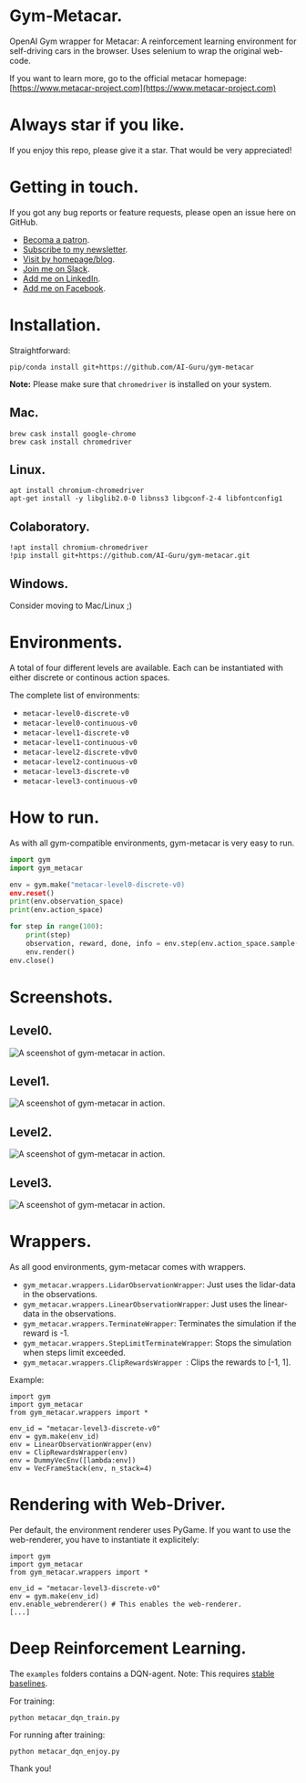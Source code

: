 # Gym-Metacar.

OpenAI Gym wrapper for Metacar: A reinforcement learning environment for self-driving cars in the browser. Uses selenium to wrap the original web-code.

If you want to learn more, go to the official metacar homepage:
[https://www.metacar-project.com](https://www.metacar-project.com)

# Always star if you like.

If you enjoy this repo, please give it a star. That would be very appreciated!

# Getting in touch.

If you got any bug reports or feature requests, please open an issue here on GitHub.

- [Becoma a patron](https://www.patreon.com/ai_guru).
- [Subscribe to my newsletter](http://ai-guru.de/newsletter/).
- [Visit by homepage/blog](http://ai-guru.de/).
- [Join me on Slack](https://join.slack.com/t/ai-guru/shared_invite/enQtNDEzNjUwMTIwODM0LTdlOWQ1ZTUyZmQ5YTczOTUxYzk2YWI4ZmE0NTdmZGQxMmUxYmUwYmRhMDg1ZDU0NTUxMDI2OWVkOGFjYTViOGQ).
- [Add me on LinkedIn](https://www.linkedin.com/in/dr-tristan-behrens-ai-guru-734967a2/).
- [Add me on Facebook](https://www.facebook.com/AIGuruTristanBehrens).

# Installation.

Straightforward:

```
pip/conda install git+https://github.com/AI-Guru/gym-metacar
```

**Note:** Please make sure that ```chromedriver``` is installed on your system.

## Mac.

```
brew cask install google-chrome
brew cask install chromedriver
```

## Linux.

```
apt install chromium-chromedriver
apt-get install -y libglib2.0-0 libnss3 libgconf-2-4 libfontconfig1
```

## Colaboratory.

```
!apt install chromium-chromedriver
!pip install git+https://github.com/AI-Guru/gym-metacar.git
```

## Windows.

Consider moving to Mac/Linux ;)

# Environments.

A total of four different levels are available. Each can be instantiated with either discrete or continous action spaces.

The complete list of environments:


- ```metacar-level0-discrete-v0```
- ```metacar-level0-continuous-v0```
- ```metacar-level1-discrete-v0```
- ```metacar-level1-continuous-v0```
- ```metacar-level2-discrete-v0v0```
- ```metacar-level2-continuous-v0```
- ```metacar-level3-discrete-v0```
- ```metacar-level3-continuous-v0```


# How to run.

As with all gym-compatible environments, gym-metacar is very easy to run.

```python
import gym
import gym_metacar

env = gym.make("metacar-level0-discrete-v0)
env.reset()
print(env.observation_space)
print(env.action_space)

for step in range(100):
    print(step)
    observation, reward, done, info = env.step(env.action_space.sample())
    env.render()
env.close()
```

# Screenshots.

## Level0.

![A sceenshot of gym-metacar in action.](assets/screenshot-level0.jpg)

## Level1.

![A sceenshot of gym-metacar in action.](assets/screenshot-level1.jpg)

## Level2.

![A sceenshot of gym-metacar in action.](assets/screenshot-level2.jpg)

## Level3.

![A sceenshot of gym-metacar in action.](assets/screenshot-level3.jpg)


# Wrappers.

As all good environments, gym-metacar comes with wrappers.

- ```gym_metacar.wrappers.LidarObservationWrapper```: Just uses the lidar-data in the observations.
- ```gym_metacar.wrappers.LinearObservationWrapper```: Just uses the linear-data in the observations.
- ```gym_metacar.wrappers.TerminateWrapper```: Terminates the simulation if the reward is -1.
- ```gym_metacar.wrappers.StepLimitTerminateWrapper```: Stops the simulation when steps limit exceeded.
- ```gym_metacar.wrappers.ClipRewardsWrapper ```: Clips the rewards to [-1, 1].


Example:

```
import gym
import gym_metacar
from gym_metacar.wrappers import *

env_id = "metacar-level3-discrete-v0"
env = gym.make(env_id)
env = LinearObservationWrapper(env)
env = ClipRewardsWrapper(env)
env = DummyVecEnv([lambda:env])
env = VecFrameStack(env, n_stack=4)
```

# Rendering with Web-Driver.

Per default, the environment renderer uses PyGame. If you want to use the web-renderer, you have to instantiate it explicitely:

```
import gym
import gym_metacar
from gym_metacar.wrappers import *

env_id = "metacar-level3-discrete-v0"
env = gym.make(env_id)
env.enable_webrenderer() # This enables the web-renderer.
[...]
```

# Deep Reinforcement Learning.

The ```examples``` folders contains a DQN-agent. Note: This requires [stable baselines](https://github.com/hill-a/stable-baselines).

For training:

```
python metacar_dqn_train.py
```

For running after training:

```
python metacar_dqn_enjoy.py
```

Thank you!
